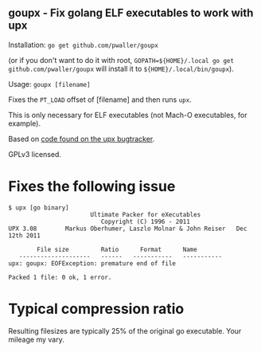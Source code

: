 goupx - Fix golang ELF executables to work with upx
---------------------------------------------------

Installation: `go get github.com/pwaller/goupx`

(or if you don't want to do it with root, `GOPATH=${HOME}/.local go get github.com/pwaller/goupx` will install it to `${HOME}/.local/bin/goupx`).

Usage: `goupx [filename]`

Fixes the `PT_LOAD` offset of [filename] and then runs `upx`.

This is only necessary for ELF executables (not Mach-O executables, for example).

Based on [code found on the upx bugtracker](http://sourceforge.net/tracker/?func=detail&atid=102331&aid=3408066&group_id=2331).

GPLv3 licensed.

Fixes the following issue
=========================

    $ upx [go binary]
                           Ultimate Packer for eXecutables
                              Copyright (C) 1996 - 2011
    UPX 3.08        Markus Oberhumer, Laszlo Molnar & John Reiser   Dec 12th 2011

            File size         Ratio      Format      Name
       --------------------   ------   -----------   -----------
    upx: goupx: EOFException: premature end of file                                

    Packed 1 file: 0 ok, 1 error.

Typical compression ratio
=========================

Resulting filesizes are typically 25% of the original go executable. Your mileage my vary.
